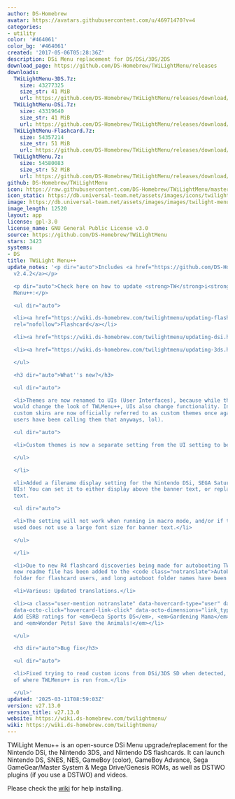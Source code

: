 ```yaml
---
author: DS-Homebrew
avatar: https://avatars.githubusercontent.com/u/46971470?v=4
categories:
- utility
color: '#464061'
color_bg: '#464061'
created: '2017-05-06T05:28:36Z'
description: DSi Menu replacement for DS/DSi/3DS/2DS
download_page: https://github.com/DS-Homebrew/TWiLightMenu/releases
downloads:
  TWiLightMenu-3DS.7z:
    size: 43277325
    size_str: 41 MiB
    url: https://github.com/DS-Homebrew/TWiLightMenu/releases/download/v27.13.0/TWiLightMenu-3DS.7z
  TWiLightMenu-DSi.7z:
    size: 43319640
    size_str: 41 MiB
    url: https://github.com/DS-Homebrew/TWiLightMenu/releases/download/v27.13.0/TWiLightMenu-DSi.7z
  TWiLightMenu-Flashcard.7z:
    size: 54357214
    size_str: 51 MiB
    url: https://github.com/DS-Homebrew/TWiLightMenu/releases/download/v27.13.0/TWiLightMenu-Flashcard.7z
  TWiLightMenu.7z:
    size: 54580083
    size_str: 52 MiB
    url: https://github.com/DS-Homebrew/TWiLightMenu/releases/download/v27.13.0/TWiLightMenu.7z
github: DS-Homebrew/TWiLightMenu
icon: https://raw.githubusercontent.com/DS-Homebrew/TWiLightMenu/master/booter/Twilight%2B%2B-animated%20icon-fix.gif
icon_static: https://db.universal-team.net/assets/images/icons/twilight-menu.png
image: https://db.universal-team.net/assets/images/images/twilight-menu.png
image_length: 12520
layout: app
license: gpl-3.0
license_name: GNU General Public License v3.0
source: https://github.com/DS-Homebrew/TWiLightMenu
stars: 3423
systems:
- DS
title: TWiLight Menu++
update_notes: '<p dir="auto">Includes <a href="https://github.com/DS-Homebrew/nds-bootstrap/releases/tag/v2.4.2">nds-bootstrap
  v2.4.2</a></p>

  <p dir="auto">Check here on how to update <strong>TW</strong>i<strong>L</strong>ight
  Menu++:</p>

  <ul dir="auto">

  <li><a href="https://wiki.ds-homebrew.com/twilightmenu/updating-flashcard.html"
  rel="nofollow">Flashcard</a></li>

  <li><a href="https://wiki.ds-homebrew.com/twilightmenu/updating-dsi.html" rel="nofollow">DSi</a></li>

  <li><a href="https://wiki.ds-homebrew.com/twilightmenu/updating-3ds.html" rel="nofollow">3DS</a></li>

  </ul>

  <h3 dir="auto">What''s new?</h3>

  <ul dir="auto">

  <li>Themes are now renamed to UIs (User Interfaces), because while themes/skins
  would change the look of TWLMenu++, UIs also change functionality. In addition,
  custom skins are now officially referred to as custom themes once again (and many
  users have been calling them that anyways, lol).

  <ul dir="auto">

  <li>Custom themes is now a separate setting from the UI setting to be more noob-friendly.</li>

  </ul>

  </li>

  <li>Added a filename display setting for the Nintendo DSi, SEGA Saturn, and HBL
  UIs! You can set it to either display above the banner text, or replace the banner
  text.

  <ul dir="auto">

  <li>The setting will not work when running in macro mode, and/or if the custom theme
  used does not use a large font size for banner text.</li>

  </ul>

  </li>

  <li>Due to new R4 flashcard discoveries being made for autobooting TWLMenu++, a
  new readme file has been added to the <code class="notranslate">Autoboot</code>
  folder for flashcard users, and long autoboot folder names have been shortened.</li>

  <li>Various: Updated translations.</li>

  <li><a class="user-mention notranslate" data-hovercard-type="user" data-hovercard-url="/users/PW5190/hovercard"
  data-octo-click="hovercard-link-click" data-octo-dimensions="link_type:self" href="https://github.com/PW5190">@PW5190</a>:
  Add ESRB ratings for <em>Deca Sports DS</em>, <em>Gardening Mama</em>, <em>WALL-E</em>,
  and <em>Wonder Pets! Save the Animals!</em></li>

  </ul>

  <h3 dir="auto">Bug fix</h3>

  <ul dir="auto">

  <li>Fixed trying to read custom icons from DSi/3DS SD when detected, regardless
  of where TWLMenu++ is run from.</li>

  </ul>'
updated: '2025-03-11T08:59:03Z'
version: v27.13.0
version_title: v27.13.0
website: https://wiki.ds-homebrew.com/twilightmenu/
wiki: https://wiki.ds-homebrew.com/twilightmenu/
---
```

TWiLight Menu++ is an open-source DSi Menu upgrade/replacement for the Nintendo DSi, the Nintendo 3DS, and Nintendo DS flashcards. It can launch Nintendo DS, SNES, NES, GameBoy (color), GameBoy Advance, Sega GameGear/Master System & Mega Drive/Genesis ROMs, as well as DSTWO plugins (if you use a DSTWO) and videos.

Please check the [wiki](https://wiki.ds-homebrew.com/twilightmenu/) for help installing.